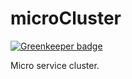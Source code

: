 # microCluster

[![Greenkeeper badge](https://badges.greenkeeper.io/AlfieriChou/microCluster.svg)](https://greenkeeper.io/)

Micro service cluster.

